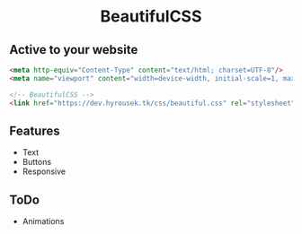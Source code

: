 <link href="css/beautiful.css" rel="stylesheet">
<div align="center">
   <h1>BeautifulCSS</h1>
 </div>

## Active to your website
```html
<meta http-equiv="Content-Type" content="text/html; charset=UTF-8"/>
<meta name="viewport" content="width=device-width, initial-scale=1, maximum-scale=1.0, user-scalable=no"/>

<!-- BeautifulCSS -->
<link href="https://dev.hyrousek.tk/css/beautiful.css" rel="stylesheet">
```

## Features
 - Text
 - Buttons
 - Responsive

## ToDo
 - Animations
